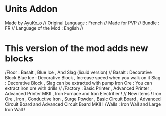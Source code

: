 # Units Addon
Made by AyuKo_o // 
Original Language : French //
 Made for PVP // 
 Bundle : FR // 
 Language of the Mod : English //
  # This version of the mod adds new blocks 
  /Floor : Basalt , Blue Ice , And Slag (liquid version) //
   Basalt : Decorative Block 
   Blue Ice : Decorative Block , Increase speed when you walk on it 
   Slag : Decorative Block , Slag can be extracted with pump 
   Iron Ore : You can extract iron ore with drills //
   /Factory : Basic Printer , Advanced Printer , Advanced Printer MKII , Iron Furnace and Iron Electrifier ! 
   // New items ! Iron Ore , Iron , Conductive Iron , Surge Powder , Basic Circuit Board , Advanced Circuit Board and Advanced Circuit Board MKII !
   /Walls : Iron Wall and Large Iron Wall !
